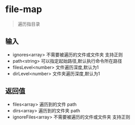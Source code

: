 # file-map

> 遍历指目录

## 输入

- ignores&lt;array&gt; 不需要被遍历的文件或文件夹 支持正则
- path&lt;string&gt;  可以指定起始路径,默认执行命令所在路径
- filesLevel&lt;number&gt; 文件遍历深度,默认为1
- dirLevel&lt;number&gt;  文件夹遍历深度,默认为1

## 返回值

- files&lt;array&gt; 遍历到的文件 path
- dirs&lt;array&gt; 遍历到的文件夹 path
- ignoreFiles&lt;array&gt; 不需要被遍历的文件或文件夹 支持正则